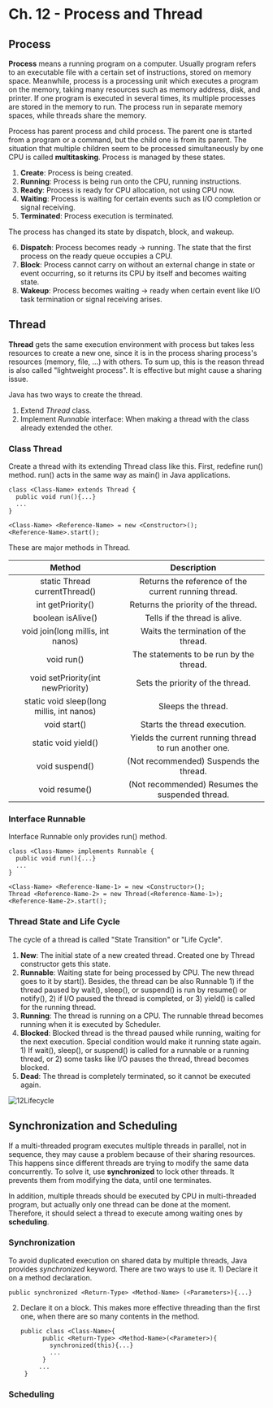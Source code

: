 # Ch. 12 - Process and Thread
## Process
**Process** means a running program on a computer. Usually program refers to an executable file with a certain set of instructions, stored on memory space.
Meanwhile, process is a processing unit which executes a program on the memory, taking many resources such as memory address, disk, and printer. If one program is executed in several times, its multiple processes are stored in the memory to run. The process run in separate memory spaces, while threads share the memory.

Process has parent process and child process. The parent one is started from a program or a command, but the child one is from its parent. The situation that multiple children seem to be processed simultaneously by one CPU is called **multitasking**. Process is managed by these states.

1. **Create**: Process is being created.
2. **Running**: Process is being run onto the CPU, running instructions.
3. **Ready**: Process is ready for CPU allocation, not using CPU now.
4. **Waiting**: Process is waiting for certain events such as I/O completion or signal receiving.
5. **Terminated**: Process execution is terminated.

The process has changed its state by dispatch, block, and wakeup.

6. **Dispatch**: Process becomes ready → running. The state that the first process on the ready queue occupies a CPU.
7. **Block**: Process cannot carry on without an external change in state or event occurring, so it returns its CPU by itself and becomes waiting state.
8. **Wakeup**: Process becomes waiting → ready when certain event like I/O task termination or signal receiving arises.

## Thread
**Thread** gets the same execution environment with process but takes less resources to create a new one, since it is in the process sharing process's resources (memory, file, ...) with others. To sum up, this is the reason thread is also called "lightweight process". It is effective but might cause a sharing issue.

Java has two ways to create the thread.

1. Extend *Thread* class.
2. Implement *Runnable* interface: When making a thread with the class already extended the other.

### Class Thread
Create a thread with its extending Thread class like this. First, redefine run() method. run() acts in the same way as main() in Java applications.

    class <Class-Name> extends Thread {
      public void run(){...}
      ...
    }
    
    <Class-Name> <Reference-Name> = new <Constructor>();
    <Reference-Name>.start();
    
These are major methods in Thread.

| Method | Description |
|:-:|:-:|
| static Thread currentThread() | Returns the reference of the current running thread. |
| int getPriority() | Returns the priority of the thread. |
| boolean isAlive() | Tells if the thread is alive. |
| void join(long millis, int nanos) | Waits the termination of the thread. |
| void run() | The statements to be run by the thread. |
| void setPriority(int newPriority) | Sets the priority of the thread. |
| static void sleep(long millis, int nanos) | Sleeps the thread. |
| void start() | Starts the thread execution. |
| static void yield() | Yields the current running thread to run another one. |
| void suspend() | (Not recommended) Suspends the thread. |
| void resume() | (Not recommended) Resumes the suspended thread. |

### Interface Runnable
Interface Runnable only provides run() method.

    class <Class-Name> implements Runnable {
      public void run(){...}
      ...
    }
    
    <Class-Name> <Reference-Name-1> = new <Constructor>();
    Thread <Reference-Name-2> = new Thread(<Reference-Name-1>);
    <Reference-Name-2>.start();
    
### Thread State and Life Cycle
The cycle of a thread is called "State Transition" or "Life Cycle".

1. **New**: The initial state of a new created thread. Created one by Thread constructor gets this state.
2. **Runnable**: Waiting state for being processed by CPU. The new thread goes to it by start(). Besides, the thread can be also Runnable 1) if the thread paused by wait(), sleep(), or suspend() is run by resume() or notify(), 2) if I/O paused the thread is completed, or 3) yield() is called for the running thread.
3. **Running**: The thread is running on a CPU. The runnable thread becomes running when it is executed by Scheduler.
4. **Blocked**: Blocked thread is the thread paused while running, waiting for the next execution. Special condition would make it running state again. 1) If wait(), sleep(), or suspend() is called for a runnable or a running thread, or 2) some tasks like I/O pauses the thread, thread becomes blocked.
5. **Dead**: The thread is completely terminated, so it cannot be executed again.

![12Lifecycle](https://user-images.githubusercontent.com/48712088/149791337-93525bb9-81b0-4e6a-8bab-c76ff03c57b7.png)

## Synchronization and Scheduling
If a multi-threaded program executes multiple threads in parallel, not in sequence, they may cause a problem because of their sharing resources. This happens since different threads are trying to modify the same data concurrently. To solve it, use **synchronized** to lock other threads. It prevents them from modifying the data, until one terminates.

In addition, multiple threads should be executed by CPU in multi-threaded program, but actually only one thread can be done at the moment. Therefore, it should select a thread to execute among waiting ones by **scheduling**.

### Synchronization
To avoid duplicated execution on shared data by multiple threads, Java provides *synchronized* keyword. There are two ways to use it. 1) Declare it on a method declaration.

    public synchronized <Return-Type> <Method-Name> (<Parameters>){...}
    
2) Declare it on a block. This makes more effective threading than the first one, when there are so many contents in the method.

       public class <Class-Name>{
             public <Return-Type> <Method-Name>(<Parameter>){
               synchronized(this){...}
               ...
             }
            ...
        }

### Scheduling
